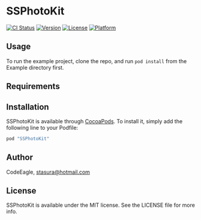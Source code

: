 # SSPhotoKit

[![CI Status](http://img.shields.io/travis/CodeEagle/SSPhotoKit.svg?style=flat)](https://travis-ci.org/CodeEagle/SSPhotoKit)
[![Version](https://img.shields.io/cocoapods/v/SSPhotoKit.svg?style=flat)](http://cocoapods.org/pods/SSPhotoKit)
[![License](https://img.shields.io/cocoapods/l/SSPhotoKit.svg?style=flat)](http://cocoapods.org/pods/SSPhotoKit)
[![Platform](https://img.shields.io/cocoapods/p/SSPhotoKit.svg?style=flat)](http://cocoapods.org/pods/SSPhotoKit)

## Usage

To run the example project, clone the repo, and run `pod install` from the Example directory first.

## Requirements

## Installation

SSPhotoKit is available through [CocoaPods](http://cocoapods.org). To install
it, simply add the following line to your Podfile:

```ruby
pod "SSPhotoKit"
```

## Author

CodeEagle, stasura@hotmail.com

## License

SSPhotoKit is available under the MIT license. See the LICENSE file for more info.
